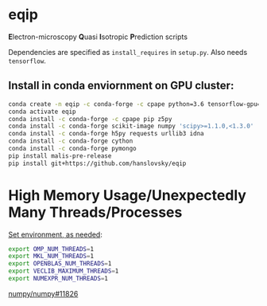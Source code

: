 # eqip
**E**lectron-microscopy **Q**uasi **I**sotropic **P**rediction scripts

Dependencies are specified as `install_requires` in `setup.py`. Also needs `tensorflow`.


## Install in conda enviornment on GPU cluster:
```sh
conda create -n eqip -c conda-forge -c cpape python=3.6 tensorflow-gpu=1.3
conda activate eqip
conda install -c conda-forge -c cpape pip z5py
conda install -c conda-forge scikit-image numpy 'scipy>=1.1.0,<1.3.0'
conda install -c conda-forge h5py requests urllib3 idna
conda install -c conda-forge cython
conda install -c conda-forge pymongo
pip install malis-pre-release
pip install git+https://github.com/hanslovsky/eqip
```

# High Memory Usage/Unexpectedly Many Threads/Processes

[Set environment, as needed](https://stackoverflow.com/a/53224849/1725687):
```sh
export OMP_NUM_THREADS=1
export MKL_NUM_THREADS=1
export OPENBLAS_NUM_THREADS=1
export VECLIB_MAXIMUM_THREADS=1
export NUMEXPR_NUM_THREADS=1
```
 
 [numpy/numpy#11826](https://github.com/numpy/numpy/issues/11826)
 
